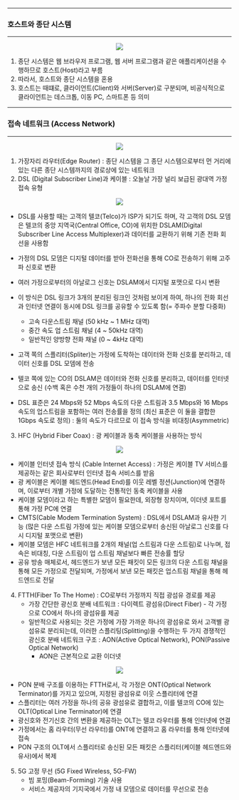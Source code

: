 -----
### 호스트와 종단 시스템
-----
<div align="center">
<img src="https://github.com/user-attachments/assets/3d922572-e031-48c3-82a6-2e8c99656de5">
</div>

1. 종단 시스템은 웹 브라우저 프로그램, 웹 서버 프로그램과 같은 애플리케이션을 수행하므로 호스트(Host)라고 부름
2. 따라서, 호스트와 종단 시스템을 혼용
3. 호스트는 때떄로, 클라이언트(Client)와 서버(Server)로 구분되며, 비공식적으로 클라이언트는 데스크톱, 이동 PC, 스마트폰 등 의미

-----
### 접속 네트워크 (Access Network)
-----
<div align="center">
<img src="https://github.com/user-attachments/assets/0bff40ea-d1b9-47f4-a747-1fe1940c5ab9">
</div>

1. 가장자리 라우터(Edge Router) : 종단 시스템을 그 종단 시스템으로부터 먼 거리에 있는 다른 종단 시스템까지의 경로상에 있는 네트워크
2. DSL (Digital Subscriber Line)과 케이블 : 오늘날 가장 널리 보급된 광대역 가정 접속 유형
<div align="center">
<img src="https://github.com/user-attachments/assets/419f4c41-d90d-46fd-b6dd-4d96e6ca83a1">
</div>

   - DSL를 사용할 때는 고객의 텔코(Telco)가 ISP가 되기도 하며, 각 고객의 DSL 모뎀은 텔코의 중앙 지역국(Central Office, CO)에 위치한 DSLAM(Digital Subscriber Line Access Multiplexer)과 데이터를 교환하기 위해 기존 전화 회선을 사용함
   - 가정의 DSL 모뎀은 디지털 데이터를 받아 전화선을 통해 CO로 전송하기 위해 고주파 신호로 변환
   - 여러 가정으로부터의 아날로그 신호는 DSLAM에서 디지털 포맷으로 다시 변환
   - 이 방식은 DSL 링크가 3개의 분리된 링크인 것처럼 보이게 하여, 하나의 전화 회선과 인터넷 연결이 동시에 DSL 링크를 공유할 수 있도록 함(= 주파수 분할 다중화)
     + 고속 다운스트림 채널 (50 kHz ~ 1 MHz 대역)
     + 중간 속도 업 스트림 채널 (4 ~ 50kHz 대역)
     + 일반적인 양방향 전화 채널 (0 ~ 4kHz 대역)

   - 고객 쪽의 스플리터(Spliter)는 가정에 도착하는 데이터와 전화 신호를 분리하고, 데이터 신호를 DSL 모뎀에 전송
   - 텔코 쪽에 있는 CO의 DSLAM은 데이터와 전화 신호를 분리하고, 데이터를 인터넷으로 송신 (수백 혹은 수천 개의 가정들이 하나의 DSLAM에 연결)
   - DSL 표준은 24 Mbps와 52 Mbps 속도의 다운 스트림과 3.5 Mbps와 16 Mbps 속도의 업스트림을 포함하는 여러 전송률을 정의 (최신 표준은 이 둘을 결합한 1Gbps 속도로 정의) : 둘의 속도가 다르므로 이 접속 방식을 비대칭(Asymmetric)

3. HFC (Hybrid Fiber Coax) : 광 케이블과 동축 케이블을 사용하는 방식
<div align="center">
<img src="https://github.com/user-attachments/assets/166bfc63-192e-483b-9707-a33fdee2574e">
</div>

   - 케이블 인터넷 접속 방식 (Cable Internet Access) : 가정은 케이블 TV 서비스를 제공하는 같은 회사로부터 인터넷 접속 서비스를 받음
   - 광 케이블은 케이블 헤드엔드(Head End)를 이웃 레벨 정션(Junction)에 연결하며, 이로부터 개별 가정에 도달하는 전통적인 동축 케이블을 사용
   - 케이블 모뎀이라고 하는 특별한 모뎀이 필요한데, 외장형 장치이며, 이더넷 포트를 통해 가정 PC에 연결
   - CMTS(Cable Modem Termination System) : DSL에서 DSLAM과 유사한 기능 (많은 다운 스트림 가정에 있는 케이블 모뎀으로부터 송신된 아날로그 신호를 다시 디지털 포맷으로 변환)
   - 케이블 모뎀은 HFC 네트워크를 2개의 채널(업 스트림과 다운 스트림)로 나누며, 접속은 비대칭, 다운 스트림이 업 스트림 채널보다 빠른 전송률 할당
   - 공유 방송 매체로서, 헤드엔드가 보낸 모든 패킷이 모든 링크의 다운 스트림 채널을 통해 모든 가정으로 전달되며, 가정에서 보낸 모든 패킷은 업스트림 채널을 통해 헤드엔드로 전달

4. FTTH(Fiber To The Home) : CO로부터 가정까지 직접 광섬유 경로를 제공
   - 가장 간단한 광신호 분배 네트워크 : 다이렉트 광섬유(Direct Fiber) - 각 가정으로 CO에서 하나의 광섬유를 제공
   - 일반적으로 사용되는 것은 가정에 가장 가까운 하나의 광섬유로 와서 고객별 광섬유로 분리되는데, 이러한 스플리팅(Splitting)을 수행하는 두 가지 경쟁적인 광신호 분배 네트워크 구조 : AON(Active Optical Network), PON(Passive Optical Network)
     + AON은 근본적으로 교환 이더넷

<div align="center">
<img src="https://github.com/user-attachments/assets/52b615a2-dc9a-4874-afa2-d32f7564adef">
</div>

   - PON 분배 구조를 이용하는 FTTH로서, 각 가정은 ONT(Optical Network Terminator)를 가지고 있으며, 지정된 광섬유로 이웃 스플리터에 연결
   - 스플리터는 여러 가정을 하나의 공유 광섬유로 결합하고, 이를 텔코의 CO에 있는 OLT(Optical Line Terminator)에 연결
   - 광신호와 전기신호 간의 변환을 제공하는 OLT는 텔코 라우터를 통해 인터넷에 연결
   - 가정에서는 홈 라우터(무선 라우터)를 ONT에 연결하고 홈 라우터를 통해 인터넷에 접속
   - PON 구조의 OLT에서 스플리터로 송신된 모든 패킷은 스플리터(케이블 헤드엔드와 유사)에서 복제

5. 5G 고정 무선 (5G Fixed Wireless, 5G-FW)
   - 빔 포밍(Beam-Forming) 기술 사용
   - 서비스 제공자의 기지국에서 가정 내 모뎀으로 데이터를 무선으로 전송
